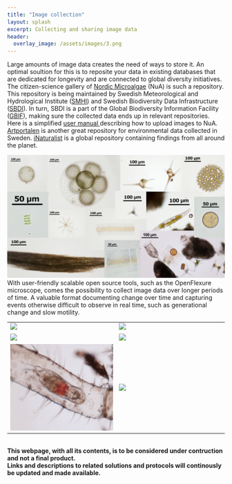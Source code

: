 ```yaml
---
title: "Image collection"
layout: splash
excerpt: Collecting and sharing image data 
header:
  overlay_image: /assets/images/3.png
---
```



<style>
td, tr {
   border: none!important;
}
</style>
Large amounts of image data creates the need of ways to store it. An optimal soultion for this is to reposite your data in existing databases that are dedicated for longevity and are connected to global diversity initiatives. The citizen-science gallery of <a href="https://nordicmicroalgae.org/gallery/Citizen%20science/">Nordic Microalgae</a> (NuA)  is such a repository. This repository is being maintained by Swedish Meteorological and Hydrological Institute (<a href="https://www.smhi.se/en/about-smhi">SMHI</a>) and Swedish Biodiversity Data Infrastructure (<a href="https://biodiversitydata.se/">SBDI</a>). In turn, SBDI is a part of the Global Biodiversity Information Facility (<a href="https://www.gbif.org/what-is-gbif">GBIF</a>), making sure the collected data ends up in relevant repositories. Here is a simplified <a href="https://www.dropbox.com/scl/fi/ea6jsd973gn8mh254m999/Lathund_NordicMicroalgae.pdf?rlkey=ws931461pp5ag8iw1wk9jgshz&st=gm4hs6jw&dl=0"> user manual </a> describing how to upload images to NuA. <a href="https://www.artportalen.se/">Artportalen</a> is another great repository for environmental data collected in Sweden. <a href="https://www.inaturalist.org/">iNaturalist</a>  is a global repository containing findings from all around the planet.
<br>
<td><img src="/assets/images/kollage1.png">
</td>
<br>
With user-friendly scalable open source tools, such as the OpenFlexure microscope, comes the possibility to collect image data over longer periods of time. A valuable format documenting change over time and capturing events otherwise difficult to observe in real time, such as generational change and slow motility. 
<br>
<table width="100%">
 <tr>
    <td width="50%"><img src="/assets/images/TL1.gif" width="100%">
</td>
    <td width="50%"><img src="/assets/images/TL2.gif" width="100%">
</td>
</tr>
 <tr>
    <td width="50%"><img src="/assets/images/TL3.gif" width="100%">
</td>
    <td width="50%"><img src="/assets/images/TL4.gif" width="100%">
</td>
</tr>
 <tr>
    <td width="50%"><img src="/assets/images/TL5.gif" width="100%">
</td>
    <td width="50%"><img src="/assets/images/TL6.gif" width="100%">
</td>
</tr>


</table>
<br>
<strong>This webpage, with all its contents, is to be considered under contruction and not a final product.</strong>
<br>
<strong>Links and descriptions to related solutions and protocols will continously be updated and made available.</strong>
